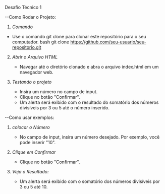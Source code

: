 Desafio Técnico 1

 --Como Rodar o Projeto:
 1. *Comando*
   - Use o comando git clone para clonar este repositório para o seu computador.
     bash
     git clone https://github.com/seu-usuario/seu-repositorio.git
     
2. *Abrir o Arquivo HTML*
   - Navegar até o diretório clonado e abra o arquivo index.html em um navegador web.

3. *Testando o projeto*
   - Insira um número no campo de input.
   - Clique no botão "Confirmar".
   - Um alerta será exibido com o resultado do somatório dos números divisíveis por 3 ou 5 até o número inserido.


--Como usar exemplos:

1. *colocar o Número*
   - No campo de input, insira um número desejado. Por exemplo, você pode inserir "10".

2. *Clique em Confirmar*
   - Clique no botão "Confirmar".

3. *Veja o Resultado:*
   - Um alerta será exibido com o somatório dos números divisíveis por 3 ou 5 até 10.
